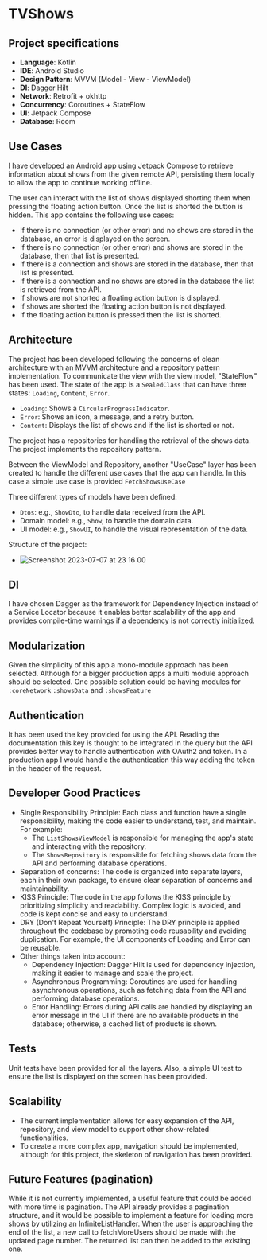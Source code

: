 # TVShows
## Project specifications
- **Language**: Kotlin
- **IDE**: Android Studio
- **Design Pattern**: MVVM (Model - View - ViewModel)
- **DI**: Dagger Hilt
- **Network**: Retrofit + okhttp 
- **Concurrency**: Coroutines + StateFlow
- **UI**: Jetpack Compose
- **Database**: Room

## Use Cases
I have developed an Android app using Jetpack Compose to retrieve information about shows from the given remote API, persisting them locally to allow the app to continue working offline.

The user can interact with the list of shows displayed shorting them when pressing the floating action button. Once the list is shorted the button is hidden.
This app contains the following use cases:
- If there is no connection (or other error) and no shows are stored in the database, an error is displayed on the screen.
- If there is no connection (or other error) and shows are stored in the database, then that list is presented.
- If there is a connection and shows are stored in the database, then that list is presented.
- If there is a connection and no shows are stored in the database the list is retrieved from the API.
- If shows are not shorted a floating action button is displayed.
- If shows are shorted the floating action button is not displayed.
- If the floating action button is pressed then the list is shorted.

## Architecture
The project has been developed following the concerns of clean architecture with an MVVM architecture and a repository pattern implementation.
To communicate the view with the view model, "StateFlow" has been used. The state of the app is a `SealedClass` that can have three states: `Loading`, `Content`, `Error`.
- `Loading`: Shows a `CircularProgressIndicator`.
- `Error`: Shows an icon, a message, and a retry button.
- `Content`: Displays the list of shows and if the list is shorted or not.

The project has a repositories for handling the retrieval of the shows data. The project implements the repository pattern.

Between the ViewModel and Repository, another "UseCase" layer has been created to handle the different use cases that the app can handle. In this case a simple use case is provided `FetchShowsUseCase`

Three different types of models have been defined:
- `Dtos`: e.g., `ShowDto`, to handle data received from the API.
- Domain model: e.g., `Show`, to handle the domain data.
- UI model: e.g., `ShowUI`, to handle the visual representation of the data.

Structure of the project:
- ![Screenshot 2023-07-07 at 23 16 00](https://github.com/dovdtel87/TVShows/assets/2633423/25d6b548-bf6d-47a3-be35-7feb72502107)

## DI
I have chosen Dagger as the framework for Dependency Injection instead of a Service Locator because it enables better scalability of the app and provides compile-time warnings if a dependency is not correctly initialized.
 
## Modularization
Given the simplicity of this app a mono-module approach has been selected. Although for a bigger production apps a multi module approach should be selected.
One possible solution could be having modules for `:coreNetwork` `:showsData` and `:showsFeature` 

## Authentication
It has been used the key provided for using the API. Reading the documentation this key is thought to be integrated in the query but the API provides better way to handle authentication with OAuth2 and token. In a production app I would handle the authentication this way adding the token in the header of the request.

## Developer Good Practices
- Single Responsibility Principle: Each class and function have a single responsibility, making the code easier to understand, test, and maintain. For example:
  - The `ListShowsViewModel` is responsible for managing the app's state and interacting with the repository.
  - The `ShowsRepository` is responsible for fetching shows data from the API and performing database operations.
- Separation of concerns: The code is organized into separate layers, each in their own package, to ensure clear separation of concerns and maintainability.
- KISS Principle: The code in the app follows the KISS principle by prioritizing simplicity and readability. Complex logic is avoided, and code is kept concise and easy to understand.
- DRY (Don't Repeat Yourself) Principle: The DRY principle is applied throughout the codebase by promoting code reusability and avoiding duplication. For example, the UI components of Loading and Error can be reusable.
- Other things taken into account:
  - Dependency Injection: Dagger Hilt is used for dependency injection, making it easier to manage and scale the project.
  - Asynchronous Programming: Coroutines are used for handling asynchronous operations, such as fetching data from the API and performing database operations.
  - Error Handling: Errors during API calls are handled by displaying an error message in the UI if there are no available products in the database; otherwise, a cached list of products is shown.
## Tests
Unit tests have been provided for all the layers.
Also, a simple UI test to ensure the list is displayed on the screen has been provided.

## Scalability
- The current implementation allows for easy expansion of the API, repository, and view model to support other show-related functionalities.
- To create a more complex app, navigation should be implemented, although for this project, the skeleton of navigation has been provided.

## Future Features (pagination)
While it is not currently implemented, a useful feature that could be added with more time is pagination. The API already provides a pagination structure, and it would be possible to implement a feature for loading more shows by utilizing an InfiniteListHandler. When the user is approaching the end of the list, a new call to fetchMoreUsers should be made with the updated page number. The returned list can then be added to the existing one.
